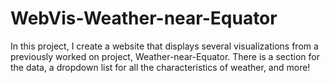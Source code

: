 # WebVis-Weather-near-Equator

In this project, I create a website that displays several visualizations from a previously worked on project, Weather-near-Equator. There is a section for the data, a dropdown list for all the characteristics of weather, and more!
